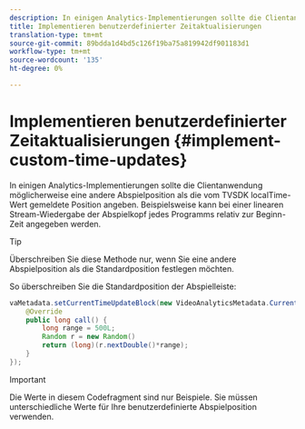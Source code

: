 ```yaml
---
description: In einigen Analytics-Implementierungen sollte die Clientanwendung möglicherweise eine andere Abspielposition als die vom TVSDK localTime-Wert gemeldete Position angeben. Beispielsweise kann bei einer linearen Stream-Wiedergabe der Abspielkopf jedes Programms relativ zur Beginn-Zeit angegeben werden.
title: Implementieren benutzerdefinierter Zeitaktualisierungen
translation-type: tm+mt
source-git-commit: 89bdda1d4bd5c126f19ba75a819942df901183d1
workflow-type: tm+mt
source-wordcount: '135'
ht-degree: 0%

---
```



# Implementieren benutzerdefinierter Zeitaktualisierungen {#implement-custom-time-updates}

In einigen Analytics-Implementierungen sollte die Clientanwendung möglicherweise eine andere Abspielposition als die vom TVSDK localTime-Wert gemeldete Position angeben. Beispielsweise kann bei einer linearen Stream-Wiedergabe der Abspielkopf jedes Programms relativ zur Beginn-Zeit angegeben werden.

>[!TIP]
>
>Überschreiben Sie diese Methode nur, wenn Sie eine andere Abspielposition als die Standardposition festlegen möchten.

So überschreiben Sie die Standardposition der Abspielleiste:

```java
vaMetadata.setCurrentTimeUpdateBlock(new VideoAnalyticsMetadata.CurrentTimeUpdateBlock() { 
    @Override 
    public long call() { 
        long range = 500L; 
        Random r = new Random() 
        return (long)(r.nextDouble()*range); 
    } 
});
```

>[!IMPORTANT]
>
>Die Werte in diesem Codefragment sind nur Beispiele. Sie müssen unterschiedliche Werte für Ihre benutzerdefinierte Abspielposition verwenden.